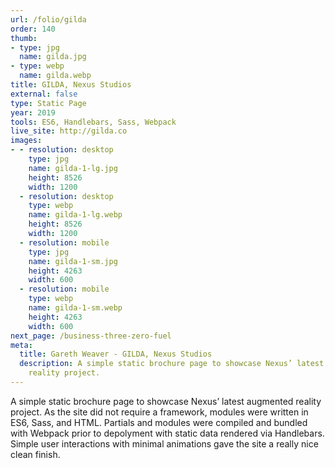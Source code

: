 ```yaml
---
url: /folio/gilda
order: 140
thumb:
- type: jpg
  name: gilda.jpg
- type: webp
  name: gilda.webp
title: GILDA, Nexus Studios
external: false
type: Static Page
year: 2019
tools: ES6, Handlebars, Sass, Webpack
live_site: http://gilda.co
images:
- - resolution: desktop
    type: jpg
    name: gilda-1-lg.jpg
    height: 8526
    width: 1200
  - resolution: desktop
    type: webp
    name: gilda-1-lg.webp
    height: 8526
    width: 1200
  - resolution: mobile
    type: jpg
    name: gilda-1-sm.jpg
    height: 4263
    width: 600
  - resolution: mobile
    type: webp
    name: gilda-1-sm.webp
    height: 4263
    width: 600
next_page: /business-three-zero-fuel
meta:
  title: Gareth Weaver - GILDA, Nexus Studios
  description: A simple static brochure page to showcase Nexus’ latest augmented
    reality project.
---
```

A simple static brochure page to showcase Nexus’ latest augmented reality
project. As the site did not require a framework, modules were written in ES6,
Sass, and HTML. Partials and modules were compiled and bundled with Webpack
prior to depolyment with static data rendered via Handlebars. Simple user
interactions with minimal animations gave the site a really nice clean finish.

